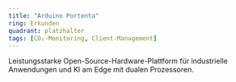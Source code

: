 ```yaml
---
title: "Arduino Portenta"
ring: Erkunden
quadrant: platzhalter
tags: [CO₂-Monitoring, Client-Management]
---
```


Leistungsstarke Open-Source-Hardware-Plattform für industrielle Anwendungen und KI am Edge mit dualen Prozessoren.
